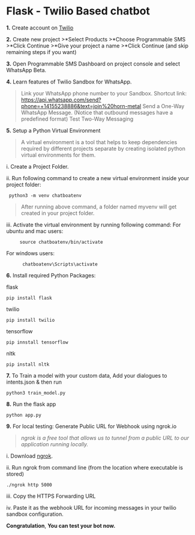 # Flask - Twilio Based chatbot
**1.** Create account on [Twilio](https://www.twilio.com/try-twilio)


**2.** Create new project
    >*Select Products
    >*Choose Programmable SMS
    >*Click Continue
    >*Give your project a name
    >*Click Continue (and skip remaining steps if you want)

**3.** Open Programmable SMS Dashboard on project console and select WhatsApp Beta.


**4.** Learn features of Twilio Sandbox for WhatsApp.

   >Link your WhatsApp phone number to your Sandbox.
   >Shortcut link: https://api.whatsapp.com/send?phone=+14155238886&text=join%20horn-metal
   >Send a One-Way WhatsApp Message. (Notice that outbound messages have a predefined format)
   >Test Two-Way Messaging


**5.** Setup a Python Virtual Environment

   >A virtual environment is a tool that helps to keep dependencies required by different projects separate by creating isolated python virtual environments for them.

   i. Create a Project Folder.

   ii. Run following command to create a new virtual environment inside your project folder:
    
     python3 -m venv chatboatenv
    
   >After running above command, a folder named myvenv will get created in your project folder.

   iii. Activate the virtual environment by running following command:
   For ubuntu and mac users:

         source chatboatenv/bin/activate

   For windows users:

          chatboatenv\Scripts\activate


**6.** Install required Python Packages:

   flask
   
```pip install flask```
    
   twilio

```pip install twilio```
    
   tensorflow

```pip innstall tensorflow```

   nltk
   
```pip install nltk```



**7.** To Train a model with your custom data, Add your dialogues to intents.json & then run

```python3 train_model.py```



**8.** Run the flask app

```python app.py```



**9.** For local testing: Generate Public URL for Webhook using ngrok.io

   >*ngrok is a free tool that allows us to tunnel from a public URL to our application running locally.*

   i. Download [ngrok](https://ngrok.com/download).

   ii. Run ngrok from command line (from the location where executable is stored)

```./ngrok http 5000```

   iii. Copy the HTTPS Forwarding URL

   iv. Paste it as the webhook URL for incoming messages in your twilio sandbox configuration. 


**Congratulation**, **You can test your bot now.**
